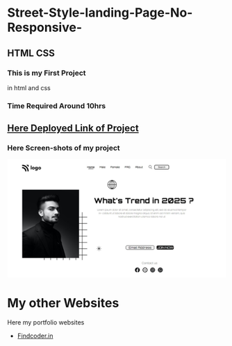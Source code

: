# Street-Style-landing-Page-No-Responsive- 
## **HTML** **CSS**

### This is my **First Project**
in html and css

### Time Required Around **10hrs**

## [ Here Deployed Link of Project]()

### Here **Screen-shots** of my project

![Screen-shots](MeProjec1.png)

# My other Websites

Here my portfolio websites 

- [Findcoder.in](https://www.findcoder.io/u/raavan)
